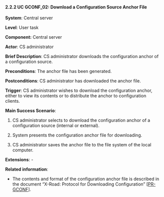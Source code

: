 #### 2.2.2 UC GCONF\_02: Download a Configuration Source Anchor File

**System**: Central server

**Level**: User task

**Component:** Central server

**Actor**: CS administrator

**Brief Description**: CS administrator downloads the configuration
anchor of a configuration source.

**Preconditions**: The anchor file has been generated.

**Postconditions**: CS administrator has downloaded the anchor file.

**Trigger**: CS administrator wishes to download the configuration
anchor, either to view its contents or to distribute the anchor to
configuration clients.

**Main Success Scenario**:

1.  CS administrator selects to download the configuration anchor of a
    configuration source (internal or external).

2.  System presents the configuration anchor file for downloading.

3.  CS administrator saves the anchor file to the file system of the
    local computer.

**Extensions**: -

**Related information**:

-   The contents and format of the configuration anchor file is
    described in the document “X-Road: Protocol for Downloading
    Configuration” \[[PR-GCONF](#Ref_PR-GCONF)\].